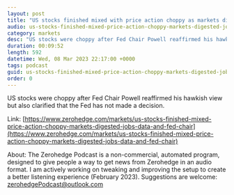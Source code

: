 ```yaml
---
layout: post
title: "US stocks finished mixed with price action choppy as markets digested jobs data and Fed Chair Powell reaffirmed his hawkish view  - Newsquawk Asia-Pac Market Open"
audio: us-stocks-finished-mixed-price-action-choppy-markets-digested-jobs-data-and-fed-chair-0
category: markets
desc: "US stocks were choppy after Fed Chair Powell reaffirmed his hawkish view but also clarified that the Fed has not made a decision."
duration: 00:09:52
length: 592
datetime: Wed, 08 Mar 2023 22:17:00 +0000
tags: podcast
guid: us-stocks-finished-mixed-price-action-choppy-markets-digested-jobs-data-and-fed-chair-0
order: 0
---
```

US stocks were choppy after Fed Chair Powell reaffirmed his hawkish view but also clarified that the Fed has not made a decision.

Link: [https://www.zerohedge.com/markets/us-stocks-finished-mixed-price-action-choppy-markets-digested-jobs-data-and-fed-chair](https://www.zerohedge.com/markets/us-stocks-finished-mixed-price-action-choppy-markets-digested-jobs-data-and-fed-chair)

About: The Zerohedge Podcast is a non-commercial, automated program, designed to give people a way to get news from Zerohedge in an audio format.  I am actively working on tweaking and improving the setup to create a better listening experience (February 2023).  Suggestions are welcome: [zerohedgePodcast@outlook.com](mailto:zerohedgePodcast@outlook.com)